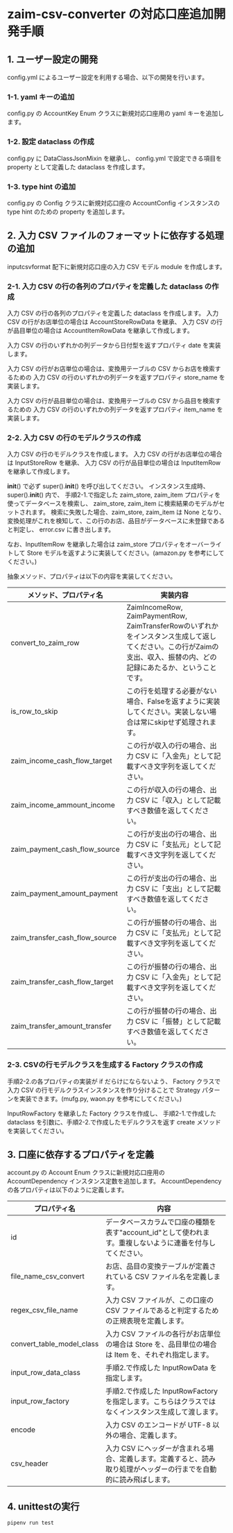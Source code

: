 # zaim-csv-converter の対応口座追加開発手順

## 1. ユーザー設定の開発
config.yml によるユーザー設定を利用する場合、以下の開発を行います。

### 1-1. yaml キーの追加
config.py の AccountKey Enum クラスに新規対応口座用の yaml キーを追加します。

### 1-2. 設定 dataclass の作成
config.py に DataClassJsonMixin を継承し、 config.yml で設定できる項目を property として定義した dataclass を作成します。

### 1-3. type hint の追加
config.py の Config クラスに新規対応口座の AccountConfig インスタンスの type hint のための property を追加します。

## 2. 入力 CSV ファイルのフォーマットに依存する処理の追加
inputcsvformat 配下に新規対応口座の入力 CSV モデル module を作成します。

### 2-1. 入力 CSV の行の各列のプロパティを定義した dataclass の作成
入力 CSV の行の各列のプロパティを定義した dataclass を作成します。
入力 CSV の行がお店単位の場合は AccountStoreRowData を継承、
入力 CSV の行が品目単位の場合は AccountItemRowData を継承して作成します。

入力 CSV の行のいずれかの列データから日付型を返すプロパティ date を実装します。

入力 CSV の行がお店単位の場合は、変換用テーブルの CSV からお店を検索するための
入力 CSV の行のいずれかの列データを返すプロパティ store_name を実装します。

入力 CSV の行が品目単位の場合は、変換用テーブルの CSV から品目を検索するための
入力 CSV の行のいずれかの列データを返すプロパティ item_name を実装します。

### 2-2. 入力 CSV の行のモデルクラスの作成
入力 CSV の行のモデルクラスを作成します。
入力 CSV の行がお店単位の場合は InputStoreRow を継承、
入力 CSV の行が品目単位の場合は InputItemRow を継承して作成します。

__init__() で必ず super().__init__() を呼び出してください。
インスタンス生成時、super().__init__() 内で、
手順2-1.で指定した zaim_store, zaim_item プロパティを使ってデータベースを検索し、
zaim_store, zaim_item に検索結果のモデルがセットされます。
検索に失敗した場合、zaim_store, zaim_item は None となり、
変換処理がこれを検知して、この行のお店、品目がデータベースに未登録であると判定し、
error.csv に書き出します。

なお、InputItemRow を継承した場合は zaim_store プロパティをオーバーライトして
Store モデルを返すように実装してください。(amazon.py を参考にしてください。)

抽象メソッド、プロパティは以下の内容を実装してください。

メソッド、プロパティ名|実装内容
---|---
convert_to_zaim_row|ZaimIncomeRow, ZaimPaymentRow, ZaimTransferRowのいずれかをインスタンス生成して返してください。この行がZaimの支出、収入、振替の内、どの記録にあたるか、ということです。
is_row_to_skip|この行を処理する必要がない場合、Falseを返すように実装してください。実装しない場合は常にskipせず処理されます。
zaim_income_cash_flow_target|この行が収入の行の場合、出力 CSV に「入金先」として記載すべき文字列を返してください。
zaim_income_ammount_income|この行が収入の行の場合、出力 CSV に「収入」として記載すべき数値を返してください。
zaim_payment_cash_flow_source|この行が支出の行の場合、出力 CSV に「支払元」として記載すべき文字列を返してください。
zaim_payment_amount_payment|この行が支出の行の場合、出力 CSV に「支出」として記載すべき数値を返してください。
zaim_transfer_cash_flow_source|この行が振替の行の場合、出力 CSV に「支払元」として記載すべき文字列を返してください。
zaim_transfer_cash_flow_target|この行が振替の行の場合、出力 CSV に「入金先」として記載すべき文字列を返してください。
zaim_transfer_amount_transfer|この行が振替の行の場合、出力 CSV に「振替」として記載すべき数値を返してください。

### 2-3. CSVの行モデルクラスを生成する Factory クラスの作成

手順2-2.の各プロパティの実装が if だらけにならないよう、
Factory クラスで入力 CSV の行モデルクラスインスタンスを作り分けることで
Strategy パターンを実装できます。(mufg.py, waon.py を参考にしてください。)

InputRowFactory を継承した Factory クラスを作成し、
手順2-1.で作成した dataclass を引数に、手順2-2.で作成したモデルクラスを返す
create メソッドを実装してください。

## 3. 口座に依存するプロパティを定義
account.py の Account Enum クラスに新規対応口座用の AccountDependency インスタンス定数を追加します。
AccountDependency の各プロパティは以下のように定義します。

プロパティ名|内容
---|---
id|データベースカラムで口座の種類を表す"account_id"として使われます。重複しないように連番を付与してください。
file_name_csv_convert|お店、品目の変換テーブルが定義されている CSV ファイル名を定義します。
regex_csv_file_name|入力 CSV ファイルが、この口座の CSV ファイルであると判定するための正規表現を定義します。
convert_table_model_class|入力 CSV ファイルの各行がお店単位の場合は Store を、品目単位の場合は Item を、それぞれ指定します。
input_row_data_class|手順2.で作成した InputRowData を指定します。
input_row_factory|手順2.で作成した InputRowFactory を指定します。こちらはクラスではなくインスタンス生成して渡します。
encode|入力 CSV のエンコードが UTF-8 以外の場合、定義します。
csv_header|入力 CSV にヘッダーが含まれる場合、定義します。定義すると、読み取り処理がヘッダーの行までを自動的に読み飛ばします。

## 4. unittestの実行

```bash
pipenv run test
```